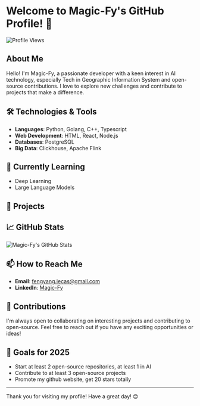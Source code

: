 # Welcome to Magic-Fy's GitHub Profile! 👋

![Profile Views](https://visitor-badge.glitch.me/badge?page_id=Magic-Fy.Magic-Fy)

## About Me

Hello! I'm Magic-Fy, a passionate developer with a keen interest in AI technology, especially Tech in Geographic Information System and open-source contributions. I love to explore new challenges and contribute to projects that make a difference.

## 🛠️ Technologies & Tools

- **Languages**: Python, Golang, C++, Typescript
- **Web Development**: HTML, React, Node.js
- **Databases**: PostgreSQL
- **Big Data**: Clickhouse, Apache Flink

## 🌱 Currently Learning

- Deep Learning
- Large Language Models

## 💼 Projects

## 📈 GitHub Stats

![Magic-Fy's GitHub Stats](https://github-readme-stats.vercel.app/api?username=Magic-Fy&show_icons=true&theme=radical)

## 📫 How to Reach Me

- **Email**: [fengyang.iecas@gmail.com](mailto:magicfy@example.com)
- **LinkedIn**: [Magic-Fy](https://www.linkedin.com/in/markwell-%E5%86%AF%E6%B4%8B/)

## 🤝 Contributions

I'm always open to collaborating on interesting projects and contributing to open-source. Feel free to reach out if you have any exciting opportunities or ideas!

## 🎯 Goals for 2025

- Start at least 2 open-source repositories, at least 1 in AI
- Contribute to at least 3 open-source projects
- Promote my github website, get 20 stars totally

---

Thank you for visiting my profile! Have a great day! 😊
